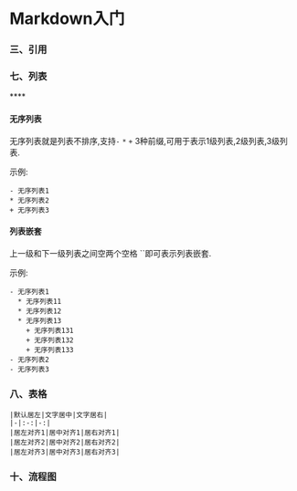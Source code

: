 # Markdown入门

### 三、引用

### 七、列表

\*\*\*\*

#### 无序列表

无序列表就是列表不排序,支持`-` `*` `+` 3种前缀,可用于表示1级列表,2级列表,3级列表.

示例:

```text
- 无序列表1 
* 无序列表2 
+ 无序列表3 
```

#### 列表嵌套

上一级和下一级列表之间空两个空格 ``即可表示列表嵌套.

示例:

```text
- 无序列表1
  * 无序列表11
  * 无序列表12
  * 无序列表13
    + 无序列表131
    + 无序列表132
    + 无序列表133
- 无序列表2
- 无序列表3 
```

### 八、表格

```text
|默认居左|文字居中|文字居右|
|-|:-:|-:|
|居左对齐1|居中对齐1|居右对齐1|
|居左对齐2|居中对齐2|居右对齐2|
|居左对齐3|居中对齐3|居右对齐3|
```

### 十、流程图

